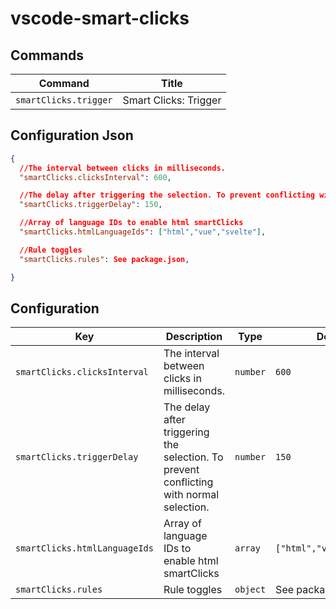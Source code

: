 # vscode-smart-clicks

## Commands

| Command               | Title                 |
| --------------------- | --------------------- |
| `smartClicks.trigger` | Smart Clicks: Trigger |

## Configuration Json

```json
{
  //The interval between clicks in milliseconds.
  "smartClicks.clicksInterval": 600,

  //The delay after triggering the selection. To prevent conflicting with normal selection.
  "smartClicks.triggerDelay": 150,

  //Array of language IDs to enable html smartClicks
  "smartClicks.htmlLanguageIds": ["html","vue","svelte"],

  //Rule toggles
  "smartClicks.rules": See package.json,

}
```

## Configuration

| Key                           | Description                                                                             | Type     | Default                   |
| ----------------------------- | --------------------------------------------------------------------------------------- | -------- | ------------------------- |
| `smartClicks.clicksInterval`  | The interval between clicks in milliseconds.                                            | `number` | `600`                     |
| `smartClicks.triggerDelay`    | The delay after triggering the selection. To prevent conflicting with normal selection. | `number` | `150`                     |
| `smartClicks.htmlLanguageIds` | Array of language IDs to enable html smartClicks                                        | `array`  | `["html","vue","svelte"]` |
| `smartClicks.rules`           | Rule toggles                                                                            | `object` | See package.json          |